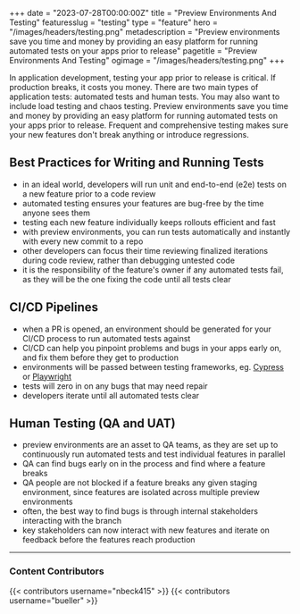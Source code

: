 +++
date = "2023-07-28T00:00:00Z"
title = "Preview Environments And Testing"
featuresslug = "testing"
type = "feature"
hero = "/images/headers/testing.png"
metadescription = "Preview environments save you time and money by providing an easy platform for running automated tests on your apps prior to release"
pagetitle = "Preview Environments And Testing"
ogimage = "/images/headers/testing.png"
+++

In application development, testing your app prior to release is critical. If production breaks, it costs you money.
There are two main types of application tests: automated tests and human tests. You may also want to include load testing and chaos testing. Preview environments save you time and money by providing an easy platform for running automated tests on your apps prior to release. Frequent and comprehensive testing makes sure your new features don't break anything or introduce regressions.

## Best Practices for Writing and Running Tests
- in an ideal world, developers will run unit and end-to-end (e2e) tests on a new feature prior to a code review
- automated testing ensures your features are bug-free by the time anyone sees them
- testing each new feature individually keeps rollouts efficient and fast
- with preview environments, you can run tests automatically and instantly with every new commit to a repo
- other developers can focus their time reviewing finalized iterations during code review, rather than debugging untested code
- it is the responsibility of the feature's owner if any automated tests fail, as they will be the one fixing the code until all tests clear

## CI/CD Pipelines
- when a PR is opened, an environment should be generated for your CI/CD process to run automated tests against
- CI/CD can help you pinpoint problems and bugs in your apps early on, and fix them before they get to production
- environments will be passed between testing frameworks, eg. [Cypress](https://www.cypress.io/) or [Playwright](https://playwright.dev/)
- tests will zero in on any bugs that may need repair
- developers iterate until all automated tests clear



## Human Testing (QA and UAT)
- preview environments are an asset to QA teams, as they are set up to continuously run automated tests and test individual features in parallel
- QA can find bugs early on in the process and find where a feature breaks
- QA people are not blocked if a feature breaks any given staging environment, since features are isolated across multiple preview environments
- often, the best way to find bugs is through internal stakeholders interacting with the branch
- key stakeholders can now interact with new features and iterate on feedback before the features reach production



----
### Content Contributors

{{< contributors username="nbeck415" >}}
{{< contributors username="bueller" >}}
